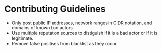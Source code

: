 # Contributing Guidelines
* Only post public IP addresses, network ranges in CIDR notation, and domains of known bad actors.
* Use multiple reputation sources to distiguish if it is a bad actor or if it is legitimate.
* Remove false positives from blacklist as they occur.
